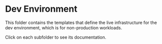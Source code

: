 # Dev Environment

This folder contains the templates that define the live infrastructure for the dev environment, 
which is for non-production workloads.

Click on each subfolder to see its documentation.
